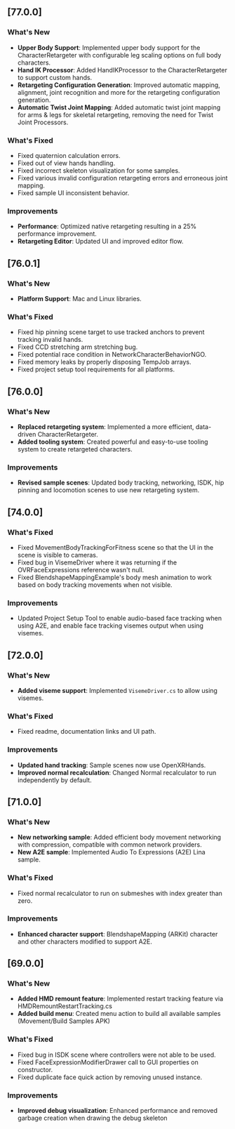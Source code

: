 ## [77.0.0]

### What's New

- **Upper Body Support**: Implemented upper body support for the CharacterRetargeter with configurable leg scaling options on full body characters.
- **Hand IK Processor**: Added HandIKProcessor to the CharacterRetargeter to support custom hands.
- **Retargeting Configuration Generation**: Improved automatic mapping, alignment, joint recognition and more for the retargeting configuration generation.
- **Automatic Twist Joint Mapping**: Added automatic twist joint mapping for arms & legs for skeletal retargeting, removing the need for Twist Joint Processors.

### What's Fixed

- Fixed quaternion calculation errors.
- Fixed out of view hands handling.
- Fixed incorrect skeleton visualization for some samples.
- Fixed various invalid configuration retargeting errors and erroneous joint mapping.
- Fixed sample UI inconsistent behavior.

### Improvements

- **Performance**: Optimized native retargeting resulting in a 25% performance improvement.
- **Retargeting Editor**: Updated UI and improved editor flow.

## [76.0.1]

### What's New

- **Platform Support**: Mac and Linux libraries.

### What's Fixed

- Fixed hip pinning scene target to use tracked anchors to prevent tracking invalid hands.
- Fixed CCD stretching arm stretching bug.
- Fixed potential race condition in NetworkCharacterBehaviorNGO.
- Fixed memory leaks by properly disposing TempJob arrays.
- Fixed project setup tool requirements for all platforms.

## [76.0.0]

### What's New

- **Replaced retargeting system**: Implemented a more efficient, data-driven CharacterRetargeter.
- **Added tooling system**: Created powerful and easy-to-use tooling system to create retargeted characters.

### Improvements

- **Revised sample scenes**: Updated body tracking, networking, ISDK, hip pinning and locomotion scenes to use new retargeting system.

## [74.0.0]

### What's Fixed

- Fixed MovementBodyTrackingForFitness scene so that the UI in the scene is visible to cameras.
- Fixed bug in VisemeDriver where it was returning if the OVRFaceExpressions reference wasn't null.
- Fixed BlendshapeMappingExample's body mesh animation to work based on body tracking movements when not visible.

### Improvements

- Updated Project Setup Tool to enable audio-based face tracking when using A2E, and enable face tracking visemes output when using visemes.

## [72.0.0]

### What's New

- **Added viseme support**: Implemented `VisemeDriver.cs` to allow using visemes.

### What's Fixed

- Fixed readme, documentation links and UI path.

### Improvements

- **Updated hand tracking**: Sample scenes now use OpenXRHands.
- **Improved normal recalculation**: Changed Normal recalculator to run independently by default.

## [71.0.0]

### What's New

- **New networking sample**: Added efficient body movement networking with compression, compatible with common network providers.
- **New A2E sample**: Implemented Audio To Expressions (A2E) Lina sample.

### What's Fixed

- Fixed normal recalculator to run on submeshes with index greater than zero.

### Improvements

- **Enhanced character support**: BlendshapeMapping (ARKit) character and other characters modified to support A2E.

## [69.0.0]

### What's New

- **Added HMD remount feature**: Implemented restart tracking feature via HMDRemountRestartTracking.cs
- **Added build menu**: Created menu action to build all available samples (Movement/Build Samples APK)

### What's Fixed

- Fixed bug in ISDK scene where controllers were not able to be used.
- Fixed FaceExpressionModifierDrawer call to GUI properties on constructor.
- Fixed duplicate face quick action by removing unused instance.

### Improvements

- **Improved debug visualization**: Enhanced performance and removed garbage creation when drawing the debug skeleton
